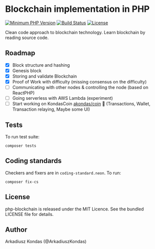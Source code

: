 # Blockchain implementation in PHP

[![Minimum PHP Version](https://img.shields.io/badge/php-%3E%3D%207.2-8892BF.svg)](https://php.net/)
[![Build Status](https://travis-ci.org/akondas/php-blockchain.svg?branch=master)](https://travis-ci.org/akondas/php-blockchain)
[![License](https://poser.pugx.org/akondas/php-blockchain/license.svg)](https://packagist.org/packages/akondas/php-blockchain)

Clean code approach to blockchain technology. Learn blockchain by reading source code.

## Roadmap

 - [x] Block structure and hashing
 - [x] Genesis block
 - [x] Storing and validate Blockchain
 - [x] Proof of Work with difficulty (missing consensus on the difficulty)
 - [ ] Communicating with other nodes & controlling the node (based on ReactPHP)
 - [ ] Going serverless with AWS Lambda (experiment)
 - [ ] Start working on KondasCoin [akondas/coin](https://github.com/akondas/coin) :rocket: (Transactions, Wallet, Transaction relaying, Maybe some UI)

## Tests

To run test suite:

```
composer tests
```

## Coding standards

Checkers and fixers are in `coding-standard.neon`. To run:

```
composer fix-cs
```

## License

php-blockchain is released under the MIT Licence. See the bundled LICENSE file for details.

## Author

Arkadiusz Kondas (@ArkadiuszKondas)
